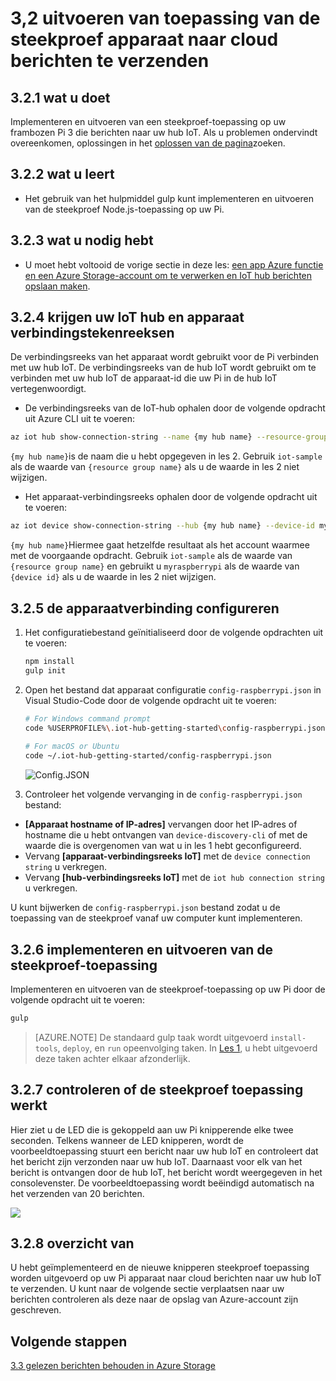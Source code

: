 <properties
 pageTitle="Uitvoeren van toepassing van de steekproef apparaat naar cloud berichten te verzenden | Microsoft Azure"
 description="Implementeren en uitvoeren van een steekproef-toepassing naar uw frambozen Pi 3 die wordt verzonden berichten naar IoT hub en de LED knipperen."
 services="iot-hub"
 documentationCenter=""
 authors="shizn"
 manager="timlt"
 tags=""
 keywords=""/>

<tags
 ms.service="iot-hub"
 ms.devlang="multiple"
 ms.topic="article"
 ms.tgt_pltfrm="na"
 ms.workload="na"
 ms.date="10/21/2016"
 ms.author="xshi"/>

# <a name="32-run-sample-application-to-send-device-to-cloud-messages"></a>3,2 uitvoeren van toepassing van de steekproef apparaat naar cloud berichten te verzenden

## <a name="321-what-you-will-do"></a>3.2.1 wat u doet

Implementeren en uitvoeren van een steekproef-toepassing op uw frambozen Pi 3 die berichten naar uw hub IoT. Als u problemen ondervindt overeenkomen, oplossingen in het [oplossen van de pagina](iot-hub-raspberry-pi-kit-node-troubleshooting.md)zoeken.

## <a name="322-what-you-will-learn"></a>3.2.2 wat u leert

- Het gebruik van het hulpmiddel gulp kunt implementeren en uitvoeren van de steekproef Node.js-toepassing op uw Pi.

## <a name="323-what-you-need"></a>3.2.3 wat u nodig hebt

- U moet hebt voltooid de vorige sectie in deze les: [een app Azure functie en een Azure Storage-account om te verwerken en IoT hub berichten opslaan maken](iot-hub-raspberry-pi-kit-node-lesson3-deploy-resource-manager-template.md).

## <a name="324-get-your-iot-hub-and-device-connection-strings"></a>3.2.4 krijgen uw IoT hub en apparaat verbindingstekenreeksen

De verbindingsreeks van het apparaat wordt gebruikt voor de Pi verbinden met uw hub IoT. De verbindingsreeks van de hub IoT wordt gebruikt om te verbinden met uw hub IoT de apparaat-id die uw Pi in de hub IoT vertegenwoordigt.

- De verbindingsreeks van de IoT-hub ophalen door de volgende opdracht uit Azure CLI uit te voeren:

```bash
az iot hub show-connection-string --name {my hub name} --resource-group iot-sample
```

`{my hub name}`is de naam die u hebt opgegeven in les 2. Gebruik `iot-sample` als de waarde van `{resource group name}` als u de waarde in les 2 niet wijzigen.

- Het apparaat-verbindingsreeks ophalen door de volgende opdracht uit te voeren:

```bash
az iot device show-connection-string --hub {my hub name} --device-id myraspberrypi --resource-group iot-sample
```

`{my hub name}`Hiermee gaat hetzelfde resultaat als het account waarmee met de voorgaande opdracht. Gebruik `iot-sample` als de waarde van `{resource group name}` en gebruikt u `myraspberrypi` als de waarde van `{device id}` als u de waarde in les 2 niet wijzigen.

## <a name="325-configure-the-device-connection"></a>3.2.5 de apparaatverbinding configureren

1. Het configuratiebestand geïnitialiseerd door de volgende opdrachten uit te voeren:

    ```bash
    npm install
    gulp init
    ```

2. Open het bestand dat apparaat configuratie `config-raspberrypi.json` in Visual Studio-Code door de volgende opdracht uit te voeren:

    ```bash
    # For Windows command prompt
    code %USERPROFILE%\.iot-hub-getting-started\config-raspberrypi.json
  
    # For macOS or Ubuntu
    code ~/.iot-hub-getting-started/config-raspberrypi.json
    ```

    ![Config.JSON](media/iot-hub-raspberry-pi-lessons/lesson3/config.png)

3. Controleer het volgende vervanging in de `config-raspberrypi.json` bestand:

  - **[Apparaat hostname of IP-adres]** vervangen door het IP-adres of hostname die u hebt ontvangen van `device-discovery-cli` of met de waarde die is overgenomen van wat u in les 1 hebt geconfigureerd.
  - Vervang **[apparaat-verbindingsreeks IoT]** met de `device connection string` u verkregen.
  - Vervang **[hub-verbindingsreeks IoT]** met de `iot hub connection string` u verkregen.

U kunt bijwerken de `config-raspberrypi.json` bestand zodat u de toepassing van de steekproef vanaf uw computer kunt implementeren.

## <a name="326-deploy-and-run-the-sample-application"></a>3.2.6 implementeren en uitvoeren van de steekproef-toepassing

Implementeren en uitvoeren van de steekproef-toepassing op uw Pi door de volgende opdracht uit te voeren:

```bash
gulp
```

> [AZURE.NOTE] De standaard gulp taak wordt uitgevoerd `install-tools`, `deploy`, en `run` opeenvolging taken. In [Les 1](iot-hub-raspberry-pi-kit-node-lesson1-deploy-blink-app.md), u hebt uitgevoerd deze taken achter elkaar afzonderlijk.

## <a name="327-verify-the-sample-application-works"></a>3.2.7 controleren of de steekproef toepassing werkt

Hier ziet u de LED die is gekoppeld aan uw Pi knipperende elke twee seconden. Telkens wanneer de LED knipperen, wordt de voorbeeldtoepassing stuurt een bericht naar uw hub IoT en controleert dat het bericht zijn verzonden naar uw hub IoT. Daarnaast voor elk van het bericht is ontvangen door de hub IoT, het bericht wordt weergegeven in het consolevenster. De voorbeeldtoepassing wordt beëindigd automatisch na het verzenden van 20 berichten.

![](media/iot-hub-raspberry-pi-lessons/lesson3/gulp_run.png)

## <a name="328-summary"></a>3.2.8 overzicht van

U hebt geïmplementeerd en de nieuwe knipperen steekproef toepassing worden uitgevoerd op uw Pi apparaat naar cloud berichten naar uw hub IoT te verzenden. U kunt naar de volgende sectie verplaatsen naar uw berichten controleren als deze naar de opslag van Azure-account zijn geschreven.

## <a name="next-steps"></a>Volgende stappen

[3.3 gelezen berichten behouden in Azure Storage](iot-hub-raspberry-pi-kit-node-lesson3-read-table-storage.md)